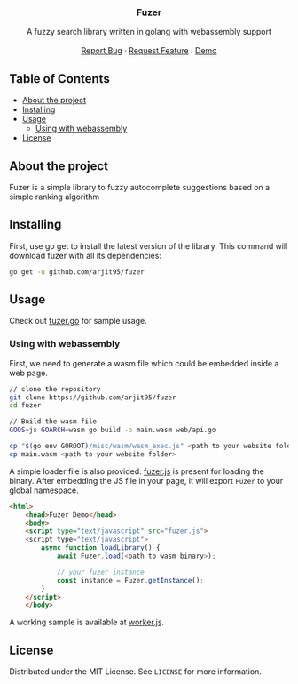 <p align="center">
  <h3 align="center">Fuzer</h3>
  <p align="center">    
    A fuzzy search library written in golang with webassembly support
    <br />
    <br />
    <a href="https://github.com/arjit95/fuzer/issues">Report Bug</a>
    ·
    <a href="https://github.com/arjit95/fuzer/issues">Request Feature</a>
    .
    <a href="https://blissful-mcclintock-54e7e3.netlify.app/">Demo</a>
  </p>
</p>

<!-- TABLE OF CONTENTS -->
## Table of Contents

* [About the project](#about-the-project)
* [Installing](#installing)
* [Usage](#usage)
    * [Using with webassembly](using-with-webassembly)
* [License](#license)

## About the project
Fuzer is a simple library to fuzzy autocomplete suggestions based on a simple ranking algorithm

## Installing

First, use go get to install the latest version of the library. This command will download fuzer with all its dependencies:

```bash
go get -u github.com/arjit95/fuzer
```

## Usage
Check out [fuzer.go](cmd/fuzer.go) for sample usage.

### Using with webassembly
First, we need to generate a wasm file which could be embedded inside a web page.

```bash
// clone the repository
git clone https://github.com/arjit95/fuzer
cd fuzer

// Build the wasm file
GOOS=js GOARCH=wasm go build -o main.wasm web/api.go

cp "$(go env GOROOT)/misc/wasm/wasm_exec.js" <path to your website folder>
cp main.wasm <path to your website folder>
```

A simple loader file is also provided. [fuzer.js](web/fuzer.js) is present for loading the binary. After embedding the JS file in your page, it will export `Fuzer` to your global namespace.

```html
<html>
    <head>Fuzer Demo</head>
    <body>
    <script type="text/javascript" src="fuzer.js">
    <script type="text/javascript">
        async function loadLibrary() {
            await Fuzer.load(<path to wasm binary>);

            // your fuzer instance
            const instance = Fuzer.getInstance();
        }
    </script>
    </body>
```

A working sample is available at [worker.js](https://github.com/arjit95/fuzer-frontend/static/worker.js).

## License
Distributed under the MIT License. See `LICENSE` for more information.